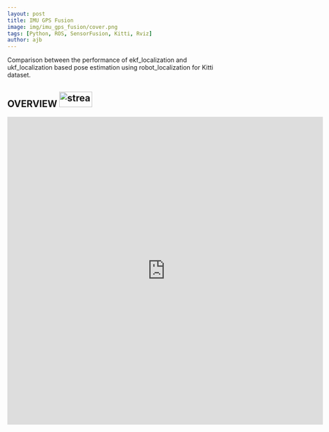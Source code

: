 ```yaml
---
layout: post
title: IMU GPS Fusion
image: img/imu_gps_fusion/cover.png
tags: [Python, ROS, SensorFusion, Kitti, Rviz]
author: ajb
---
```



Comparison between the performance of ekf_localization and ukf_localization based pose estimation using robot_localization for Kitti dataset.


## OVERVIEW <a href="https://github.com/iamarkaj/imu_gps_fusion"><img src="https://img.shields.io/badge/GitHub-black" alt="stream" width="75" height="35"/></a>


<iframe src="http://docs.google.com/gview?url=https://iamarkaj.github.io/misc/Report.pdf&embedded=true" style="width:718px; height:700px;" frameborder="0"></iframe>
